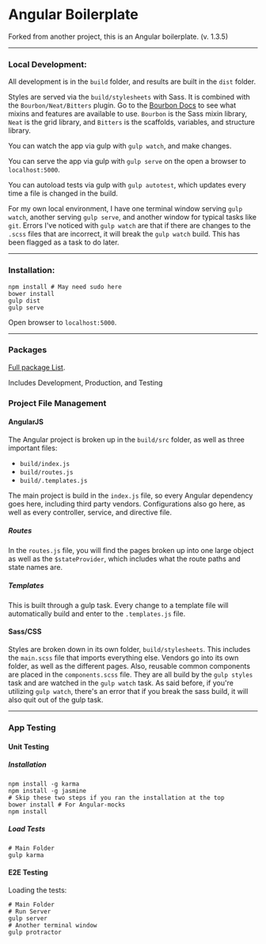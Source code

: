 Angular Boilerplate
==================

Forked from another project, this is an Angular boilerplate. (v. 1.3.5)

___

### Local Development:

All development is in the `build` folder, and results are built in the `dist` folder.

Styles are served via the `build/stylesheets` with Sass. It is combined with the `Bourbon/Neat/Bitters` plugin. Go to the [Bourbon Docs](http://bourbon.io/) to see what mixins and features are available to use. `Bourbon` is the Sass mixin library, `Neat` is the grid library, and `Bitters` is the scaffolds, variables, and structure library.

You can watch the app via gulp with `gulp watch`, and make changes.

You can serve the app via gulp with `gulp serve` on the open a browser to `localhost:5000`.

You can autoload tests via gulp with `gulp autotest`, which updates every time a file is changed in the build.

For my own local environment, I have one terminal window serving `gulp watch`, another serving `gulp serve`, and another window for typical tasks like `git`. Errors I've noticed with `gulp watch` are that if there are changes to the `.scss` files that are incorrect, it will break the `gulp watch` build. This has been flagged as a task to do later.

___

### Installation:
```shell
npm install # May need sudo here
bower install
gulp dist
gulp serve
```

Open browser to `localhost:5000`.

___

### Packages

[Full package List](./packages.md).

Includes Development, Production, and Testing

### Project File Management

#### AngularJS

The Angular project is broken up in the `build/src` folder, as well as three important files:

* `build/index.js`
* `build/routes.js`
* `build/.templates.js`

The main project is build in the `index.js` file, so every Angular dependency goes here, including third party vendors. Configurations also go here, as well as every controller, service, and directive file.

##### Routes

In the `routes.js` file, you will find the pages broken up into one large object as well as the `$stateProvider`, which includes what the route paths and state names are.

##### Templates

This is built through a gulp task. Every change to a template file will automatically build and enter to the `.templates.js` file.

#### Sass/CSS

Styles are broken down in its own folder, `build/stylesheets`. This includes the `main.scss` file that imports everything else. Vendors go into its own folder, as well as the different pages. Also, reusable common components are placed in the `components.scss` file. They are all build by the `gulp styles` task and are watched in the `gulp watch` task. As said before, if you're utilizing `gulp watch`, there's an error that if you break the sass build, it will also quit out of the gulp task.

___

### App Testing

#### Unit Testing

##### Installation

```shell
npm install -g karma
npm install -g jasmine
# Skip these two steps if you ran the installation at the top
bower install # For Angular-mocks
npm install
```

##### Load Tests

```shell
# Main Folder
gulp karma
```

#### E2E Testing

Loading the tests:

```shell
# Main Folder
# Run Server
gulp server
# Another terminal window
gulp protractor
```
